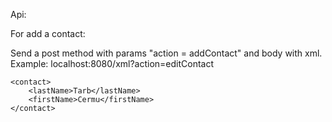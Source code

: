 Api:

For add a contact:

Send a post method with params "action = addContact" and body with xml.
Example:
localhost:8080/xml?action=editContact

```<?xml version="1.0" encoding="UTF-8"?>
<contact>
    <lastName>Tarb</lastName>
    <firstName>Cermu</firstName>
</contact>
```
